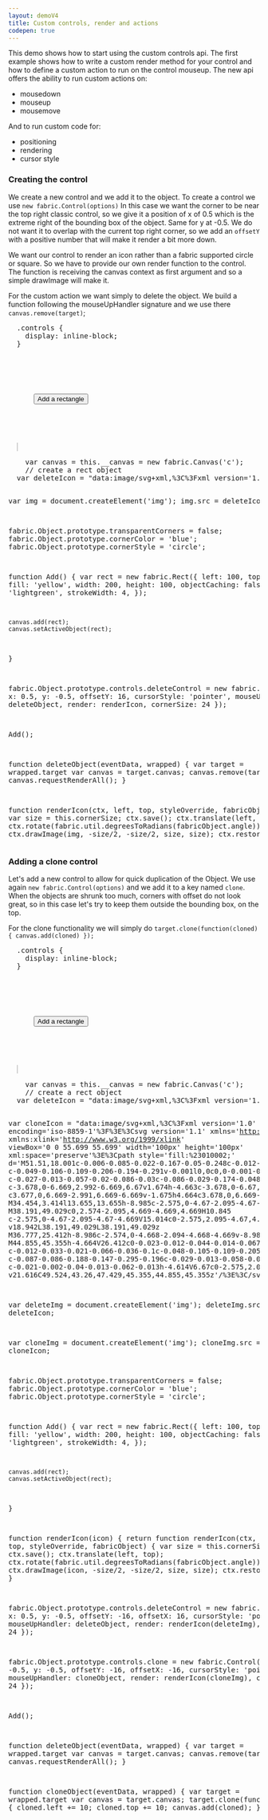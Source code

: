 ```yaml
---
layout: demoV4
title: Custom controls, render and actions
codepen: true
---
```

This demo shows how to start using the custom controls api.
The first example shows how to write a custom render method for your control and how to define a custom action to run on the control mouseup.
The new api offers the ability to run custom actions on:
- mousedown
- mouseup
- mousemove

And to run custom code for:
- positioning
- rendering
- cursor style

### Creating the control

We create a new control and we add it to the object.
To create a control we use `new fabric.Control(options)`
In this case we want the corner to be near the top right classic control, so we give it a position of x of 0.5 which is the extreme right of the bounding box of the object.
Same for y at -0.5. We do not want it to overlap with the current top right corner, so we add an `offsetY` with a positive number that will make it render a bit more down.

We want our control to render an icon rather than a fabric supported circle or square.
So we have to provide our own render function to the control.
The function is receiving the canvas context as first argument and so a simple drawImage will make it.

For the custom action we want simply to delete the object.
We build a function following the mouseUpHandler signature and we use there `canvas.remove(target)`;

<div
  class="codepen-later"
  data-editable="true"
  data-height="500"
  data-default-tab="result"
>
<pre data-lang="css" data-options-autoprefixer="true">
  .controls {
  	display: inline-block;
  }
</pre>
<pre data-lang="html">
  <div class="controls">
    <p>
      <button id="add" onclick="Add()">Add a rectangle</button>
    </p>
  </div>
  <canvas id="c" width="400" height="300" style="border:1px solid #ccc"></canvas>
</pre>
<pre data-lang="js">
	var canvas = this.__canvas = new fabric.Canvas('c');
	// create a rect object
  var deleteIcon = "data:image/svg+xml,%3C%3Fxml version='1.0' encoding='utf-8'%3F%3E%3C!DOCTYPE svg PUBLIC '-//W3C//DTD SVG 1.1//EN' 'http://www.w3.org/Graphics/SVG/1.1/DTD/svg11.dtd'%3E%3Csvg version='1.1' id='Ebene_1' xmlns='http://www.w3.org/2000/svg' xmlns:xlink='http://www.w3.org/1999/xlink' x='0px' y='0px' width='595.275px' height='595.275px' viewBox='200 215 230 470' xml:space='preserve'%3E%3Ccircle style='fill:%23F44336;' cx='299.76' cy='439.067' r='218.516'/%3E%3Cg%3E%3Crect x='267.162' y='307.978' transform='matrix(0.7071 -0.7071 0.7071 0.7071 -222.6202 340.6915)' style='fill:white;' width='65.545' height='262.18'/%3E%3Crect x='266.988' y='308.153' transform='matrix(0.7071 0.7071 -0.7071 0.7071 398.3889 -83.3116)' style='fill:white;' width='65.544' height='262.179'/%3E%3C/g%3E%3C/svg%3E";

  var img = document.createElement('img');
  img.src = deleteIcon;

  fabric.Object.prototype.transparentCorners = false;
  fabric.Object.prototype.cornerColor = 'blue';
  fabric.Object.prototype.cornerStyle = 'circle';

  function Add() {
    var rect = new fabric.Rect({
      left: 100,
      top: 50,
      fill: 'yellow',
      width: 200,
      height: 100,
      objectCaching: false,
      stroke: 'lightgreen',
      strokeWidth: 4,
    });

    canvas.add(rect);
    canvas.setActiveObject(rect);
  }

  fabric.Object.prototype.controls.deleteControl = new fabric.Control({
    x: 0.5,
    y: -0.5,
    offsetY: 16,
    cursorStyle: 'pointer',
    mouseUpHandler: deleteObject,
    render: renderIcon,
    cornerSize: 24
  });

  Add();

 function deleteObject(eventData, wrapped) {
                var target = wrapped.target
		var canvas = target.canvas;
		    canvas.remove(target);
        canvas.requestRenderAll();
	}

  function renderIcon(ctx, left, top, styleOverride, fabricObject) {
    var size = this.cornerSize;
    ctx.save();
    ctx.translate(left, top);
    ctx.rotate(fabric.util.degreesToRadians(fabricObject.angle));
    ctx.drawImage(img, -size/2, -size/2, size, size);
    ctx.restore();
  }
</pre>
</div>

### Adding a clone control

Let's add a new control to allow for quick duplication of the Object.
We use again `new fabric.Control(options)` and we add it to a key named `clone`.
When the objects are shrunk too much, corners with offset do not look great, so in this case
let's try to keep them outside the bounding box, on the top.

For the clone functionality we will simply do
`target.clone(function(cloned) { canvas.add(cloned) });`

<div
  class="codepen-later"
  data-editable="true"
  data-height="500"
  data-default-tab="result"
>
<pre data-lang="css" data-options-autoprefixer="true">
  .controls {
  	display: inline-block;
  }
</pre>
<pre data-lang="html">
  <div class="controls">
    <p>
      <button id="add" onclick="Add()">Add a rectangle</button>
    </p>
  </div>
  <canvas id="c" width="400" height="300" style="border:1px solid #ccc"></canvas>
</pre>
<pre data-lang="js">
	var canvas = this.__canvas = new fabric.Canvas('c');
	// create a rect object
  var deleteIcon = "data:image/svg+xml,%3C%3Fxml version='1.0' encoding='utf-8'%3F%3E%3C!DOCTYPE svg PUBLIC '-//W3C//DTD SVG 1.1//EN' 'http://www.w3.org/Graphics/SVG/1.1/DTD/svg11.dtd'%3E%3Csvg version='1.1' id='Ebene_1' xmlns='http://www.w3.org/2000/svg' xmlns:xlink='http://www.w3.org/1999/xlink' x='0px' y='0px' width='595.275px' height='595.275px' viewBox='200 215 230 470' xml:space='preserve'%3E%3Ccircle style='fill:%23F44336;' cx='299.76' cy='439.067' r='218.516'/%3E%3Cg%3E%3Crect x='267.162' y='307.978' transform='matrix(0.7071 -0.7071 0.7071 0.7071 -222.6202 340.6915)' style='fill:white;' width='65.545' height='262.18'/%3E%3Crect x='266.988' y='308.153' transform='matrix(0.7071 0.7071 -0.7071 0.7071 398.3889 -83.3116)' style='fill:white;' width='65.544' height='262.179'/%3E%3C/g%3E%3C/svg%3E";

  var cloneIcon = "data:image/svg+xml,%3C%3Fxml version='1.0' encoding='iso-8859-1'%3F%3E%3Csvg version='1.1' xmlns='http://www.w3.org/2000/svg' xmlns:xlink='http://www.w3.org/1999/xlink' viewBox='0 0 55.699 55.699' width='100px' height='100px' xml:space='preserve'%3E%3Cpath style='fill:%23010002;' d='M51.51,18.001c-0.006-0.085-0.022-0.167-0.05-0.248c-0.012-0.034-0.02-0.067-0.035-0.1 c-0.049-0.106-0.109-0.206-0.194-0.291v-0.001l0,0c0,0-0.001-0.001-0.001-0.002L34.161,0.293c-0.086-0.087-0.188-0.148-0.295-0.197 c-0.027-0.013-0.057-0.02-0.086-0.03c-0.086-0.029-0.174-0.048-0.265-0.053C33.494,0.011,33.475,0,33.453,0H22.177 c-3.678,0-6.669,2.992-6.669,6.67v1.674h-4.663c-3.678,0-6.67,2.992-6.67,6.67V49.03c0,3.678,2.992,6.669,6.67,6.669h22.677 c3.677,0,6.669-2.991,6.669-6.669v-1.675h4.664c3.678,0,6.669-2.991,6.669-6.669V18.069C51.524,18.045,51.512,18.025,51.51,18.001z M34.454,3.414l13.655,13.655h-8.985c-2.575,0-4.67-2.095-4.67-4.67V3.414z M38.191,49.029c0,2.574-2.095,4.669-4.669,4.669H10.845 c-2.575,0-4.67-2.095-4.67-4.669V15.014c0-2.575,2.095-4.67,4.67-4.67h5.663h4.614v10.399c0,3.678,2.991,6.669,6.668,6.669h10.4 v18.942L38.191,49.029L38.191,49.029z M36.777,25.412h-8.986c-2.574,0-4.668-2.094-4.668-4.669v-8.985L36.777,25.412z M44.855,45.355h-4.664V26.412c0-0.023-0.012-0.044-0.014-0.067c-0.006-0.085-0.021-0.167-0.049-0.249 c-0.012-0.033-0.021-0.066-0.036-0.1c-0.048-0.105-0.109-0.205-0.194-0.29l0,0l0,0c0-0.001-0.001-0.002-0.001-0.002L22.829,8.637 c-0.087-0.086-0.188-0.147-0.295-0.196c-0.029-0.013-0.058-0.021-0.088-0.031c-0.086-0.03-0.172-0.048-0.263-0.053 c-0.021-0.002-0.04-0.013-0.062-0.013h-4.614V6.67c0-2.575,2.095-4.67,4.669-4.67h10.277v10.4c0,3.678,2.992,6.67,6.67,6.67h10.399 v21.616C49.524,43.26,47.429,45.355,44.855,45.355z'/%3E%3C/svg%3E%0A"

  var deleteImg = document.createElement('img');
  deleteImg.src = deleteIcon;

  var cloneImg = document.createElement('img');
  cloneImg.src = cloneIcon;

  fabric.Object.prototype.transparentCorners = false;
  fabric.Object.prototype.cornerColor = 'blue';
  fabric.Object.prototype.cornerStyle = 'circle';

  function Add() {
    var rect = new fabric.Rect({
      left: 100,
      top: 50,
      fill: 'yellow',
      width: 200,
      height: 100,
      objectCaching: false,
      stroke: 'lightgreen',
      strokeWidth: 4,
    });

    canvas.add(rect);
    canvas.setActiveObject(rect);
  }

  function renderIcon(icon) {
    return function renderIcon(ctx, left, top, styleOverride, fabricObject) {
      var size = this.cornerSize;
      ctx.save();
      ctx.translate(left, top);
      ctx.rotate(fabric.util.degreesToRadians(fabricObject.angle));
      ctx.drawImage(icon, -size/2, -size/2, size, size);
      ctx.restore();
    }
  }

  fabric.Object.prototype.controls.deleteControl = new fabric.Control({
    x: 0.5,
    y: -0.5,
    offsetY: -16,
    offsetX: 16,
    cursorStyle: 'pointer',
    mouseUpHandler: deleteObject,
    render: renderIcon(deleteImg),
    cornerSize: 24
  });

  fabric.Object.prototype.controls.clone = new fabric.Control({
    x: -0.5,
    y: -0.5,
    offsetY: -16,
    offsetX: -16,
    cursorStyle: 'pointer',
    mouseUpHandler: cloneObject,
    render: renderIcon(cloneImg),
    cornerSize: 24
  });

  Add();

  function deleteObject(eventData, wrapped) {
                var target = wrapped.target
		var canvas = target.canvas;
		    canvas.remove(target);
        canvas.requestRenderAll();
	}

  function cloneObject(eventData, wrapped) {
    var target = wrapped.target
    var canvas = target.canvas;
    target.clone(function(cloned) {
      cloned.left += 10;
      cloned.top += 10;
      canvas.add(cloned);
    });
  }

</pre>
</div>
